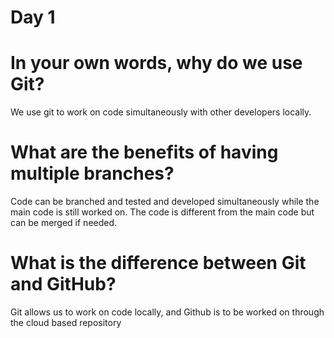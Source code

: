 # Day 1
# In your own words, why do we use Git?
We use git to work on code simultaneously with other developers locally.
# What are the benefits of having multiple branches?
Code can be branched and tested and developed simultaneously while the main code is still worked on. The code is different from the main code but can be merged if needed.
# What is the difference between Git and GitHub?
Git allows us to work on code locally, and Github is to be worked on through the cloud based repository